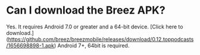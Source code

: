 # Can I download the Breez APK?
Yes. It requires Android 7.0 or greater and a 64-bit device. [Click here to download.] (https://github.com/breez/breezmobile/releases/download/0.12.toppodcasts/1656698898-1.apk) Android 7+, 64bit is required. 
